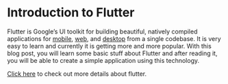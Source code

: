# Introduction to Flutter

Flutter is Google’s UI toolkit for building beautiful, natively compiled applications for [mobile](https://flutter.dev/docs), [web](https://flutter.dev/web), and [desktop](https://flutter.dev/desktop) from a single codebase. It is very easy to learn and currently it is getting more and more popular. With this blog post, you will learn some basic stuff about Flutter and after reading it, you will be able to create a simple application using this technology.

[Click here](tools-and-setup/) to check out more details about flutter.

